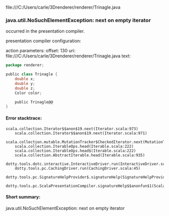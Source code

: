 file:///C:/Users/carle/3Drenderer/renderer/Trinagle.java
### java.util.NoSuchElementException: next on empty iterator

occurred in the presentation compiler.

presentation compiler configuration:


action parameters:
offset: 130
uri: file:///C:/Users/carle/3Drenderer/renderer/Trinagle.java
text:
```scala
package renderer;

public class Trinagle {
    double x;
    double y;
    double z;
    Color color;

    public Trinagle@@
}

```



#### Error stacktrace:

```
scala.collection.Iterator$$anon$19.next(Iterator.scala:973)
	scala.collection.Iterator$$anon$19.next(Iterator.scala:971)
	scala.collection.mutable.MutationTracker$CheckedIterator.next(MutationTracker.scala:76)
	scala.collection.IterableOps.head(Iterable.scala:222)
	scala.collection.IterableOps.head$(Iterable.scala:222)
	scala.collection.AbstractIterable.head(Iterable.scala:935)
	dotty.tools.dotc.interactive.InteractiveDriver.run(InteractiveDriver.scala:164)
	dotty.tools.pc.CachingDriver.run(CachingDriver.scala:45)
	dotty.tools.pc.SignatureHelpProvider$.signatureHelp(SignatureHelpProvider.scala:31)
	dotty.tools.pc.ScalaPresentationCompiler.signatureHelp$$anonfun$1(ScalaPresentationCompiler.scala:435)
```
#### Short summary: 

java.util.NoSuchElementException: next on empty iterator